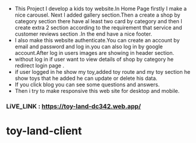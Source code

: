 

* This Project I develop a kids toy website.In Home Page firstly I make a nice carousel. Next I added gallery section.Then a create a shop by category section there have al least two card by category and then I create extra 2 section according to the requirement that service and customer reviews section .In the end have a nice footer.
* I also make this website authenticate.You can create an account by email and password and log in.you can also log in by google  account.After log in users images are showing in header section.
* without log in if user want to view details of shop by category he redirect login page .
* if user logged in he show my toy,added toy route and my toy section he show toys that he added he can update or delete his data.
* If you click blog you can see some questions and answers.
* Then i try to make responsive this web site for desktop and mobile.

### LiVE_LINK : https://toy-land-dc342.web.app/


# toy-land-client
